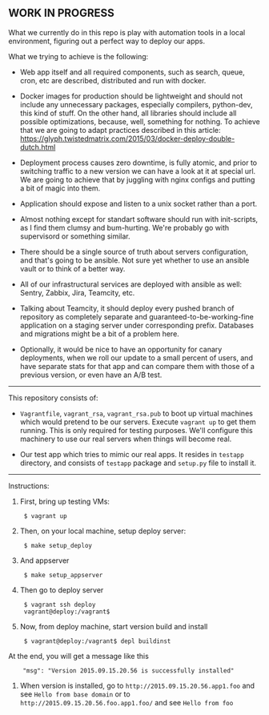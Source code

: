 ## WORK IN PROGRESS

What we currently do in this repo is play with automation tools 
in a local environment, figuring out a perfect way to deploy our apps.

What we trying to achieve is the following:

* Web app itself and all required components, such as search, queue, cron, etc
are described, distributed and run with docker. 

* Docker images for production should be lightweight and should not include 
any unnecessary packages, especially compilers, python-dev, this kind of stuff.
On the other hand, all libraries should include all possible optimizations,
because, well, something for nothing. To achieve that we are going 
to adapt practices described in this article: 
https://glyph.twistedmatrix.com/2015/03/docker-deploy-double-dutch.html

* Deployment process causes zero downtime, is fully atomic, and prior
to switching traffic to a new version we can have a look at it at special url.
We are going to achieve that by juggling with nginx configs
and putting a bit of magic into them.

* Application should expose and listen to a unix socket rather than a port.

* Almost nothing except for standart software should run with init-scripts, 
as I find them clumsy and bum-hurting. 
We're probably go with supervisord or something similar.

* There should be a single source of truth about servers configuration,
and that's going to be ansible. Not sure yet whether to use an ansible vault
or to think of a better way.

* All of our infrastructural services are deployed with ansible as well:
Sentry, Zabbix, Jira, Teamcity, etc.

* Talking about Teamcity, it should deploy every pushed branch of repository
as completely separate and guaranteed-to-be-working-fine application
on a staging server under corresponding prefix.
Databases and migrations might be a bit of a problem here.

* Optionally, it would be nice to have an opportunity for canary deployments,
when we roll our update to a small percent of users, and have separate stats 
for that app and can compare them with those of a previous version, 
or even have an A/B test.

---

This repository consists of:

- `Vagrantfile`, `vagrant_rsa`, `vagrant_rsa.pub` to boot up virtual machines
which would pretend to be our servers. Execute `vagrant up` to get them running.
This is only required for testing purposes. We'll configure this machinery 
to use our real servers when things will become real.

- Our test app which tries to mimic our real apps. It resides in `testapp`
directory, and consists of `testapp` package and `setup.py` file to install it.


---

Instructions:

1. First, bring up testing VMs:

        $ vagrant up
1. Then, on your local machine, setup deploy server:

        $ make setup_deploy
1. And appserver

        $ make setup_appserver
1. Then go to deploy server

        $ vagrant ssh deploy
        vagrant@deploy:/vagrant$
1. Now, from deploy machine, start version build and install

        $ vagrant@deploy:/vagrant$ depl buildinst
At the end, you will get a message like this

        "msg": "Version 2015.09.15.20.56 is successfully installed"
1. When version is installed, go to `http://2015.09.15.20.56.app1.foo` and see
`Hello from base domain` or to `http://2015.09.15.20.56.foo.app1.foo/` and see
`Hello from foo`
